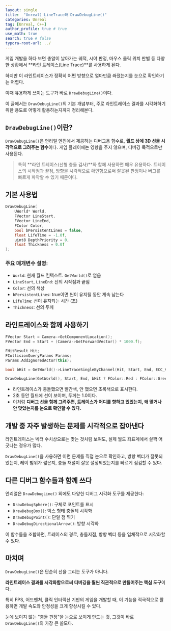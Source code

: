 ```yaml
---
layout: single
title:  "Unreal) LineTrace와 DrawDebugLine()"
categories: Unreal
tag: [Unreal, C++]
author_profile: true # true
use_math: true
search: true # false
typora-root-url: ../
---
```


게임 개발을 하다 보면 총알이 날아가는 궤적, 시야 판정, 마우스 클릭 위치 판별 등 다양한 상황에서 **라인 트레이스(Line Trace)**를 사용하게 된다. 

하지만 이 라인트레이스가 정확히 어떤 방향으로 얼마만큼 쏴졌는지를 눈으로 확인하기는 어렵다. 

이때 유용하게 쓰이는 도구가 바로 `DrawDebugLine()`이다.

이 글에서는 `DrawDebugLine()`의 기본 개념부터, 주로 라인트레이스 결과를 시각화하기 위한 용도로 어떻게 활용하는지까지 정리해본다.



## `DrawDebugLine()`이란?

`DrawDebugLine()`은 언리얼 엔진에서 제공하는 디버그용 함수로, **월드 상에 3D 선을 시각적으로 그려주는 함수**이다. 게임 플레이에는 영향을 주지 않으며, 디버깅 목적으로만 사용된다.

> 특히 **라인 트레이스(선형 충돌 검사)**와 함께 사용하면 매우 유용하다.
>  트레이스의 시작점과 끝점, 방향을 시각적으로 확인함으로써 잘못된 판정이나 버그를 빠르게 파악할 수 있기 때문이다.



## 기본 사용법

```c++
DrawDebugLine(
    UWorld* World,
    FVector LineStart,
    FVector LineEnd,
    FColor Color,
    bool bPersistentLines = false,
    float LifeTime = -1.0f,
    uint8 DepthPriority = 0,
    float Thickness = 0.0f
);
```

### 주요 매개변수 설명:

- `World`: 현재 월드 컨텍스트. `GetWorld()`로 얻음
- `LineStart`, `LineEnd`: 선의 시작점과 끝점
- `Color`: 선의 색상
- `bPersistentLines`: true이면 씬이 유지될 동안 계속 남는다
- `LifeTime`: 선이 유지되는 시간 (초)
- `Thickness`: 선의 두께



## 라인트레이스와 함께 사용하기

```c++
FVector Start = Camera->GetComponentLocation();
FVector End = Start + (Camera->GetForwardVector() * 1000.f);

FHitResult Hit;
FCollisionQueryParams Params;
Params.AddIgnoredActor(this);

bool bHit = GetWorld()->LineTraceSingleByChannel(Hit, Start, End, ECC_Visibility, Params);

DrawDebugLine(GetWorld(), Start, End, bHit ? FColor::Red : FColor::Green, false, 2.0f, 0, 1.0f);
```

- 라인트레이스가 충돌했으면 빨간색, 안 했으면 초록색으로 표시한다.
- 2초 동안 월드에 선이 보이며, 두께는 1.0이다.
- 이처럼 **디버그 선을 함께 그려주면, 트레이스가 어디를 향하고 있었는지, 왜 맞거나 안 맞았는지를 눈으로 확인할 수 있다.**



## 개발 중 자주 발생하는 문제를 시각적으로 잡아낸다

라인트레이스는 벡터 수치상으로는 맞는 것처럼 보여도, 실제 월드 좌표계에서 살짝 어긋나는 경우가 많다.

`DrawDebugLine()`을 사용하면 이런 문제를 직접 눈으로 확인하고, 방향 벡터가 잘못되었는지, 레이 범위가 짧은지, 충돌 채널이 잘못 설정되었는지를 빠르게 점검할 수 있다.



## 다른 디버그 함수들과 함께 쓰다

언리얼은 `DrawDebugLine()` 외에도 다양한 디버그 시각화 도구를 제공한다:

- `DrawDebugSphere()`: 구체로 포인트를 표시
- `DrawDebugBox()`: 박스 형태 충돌체 시각화
- `DrawDebugPoint()`: 단일 점 찍기
- `DrawDebugDirectionalArrow()`: 방향 시각화

이 함수들을 조합하면, 트레이스의 경로, 충돌지점, 방향 벡터 등을 입체적으로 시각화할 수 있다.



## 마치며

`DrawDebugLine()`은 단순히 선을 그리는 도구가 아니다.

**라인트레이스 결과를 시각화함으로써 디버깅을 훨씬 직관적으로 만들어주는 핵심 도구**이다.

특히 FPS, 어드벤처, 클릭 인터랙션 기반의 게임을 개발할 때, 이 기능을 적극적으로 활용하면 개발 속도와 안정성을 크게 향상시킬 수 있다.

눈에 보이지 않는 "충돌 판정"을 눈으로 보이게 만드는 것, 그것이 바로 `DrawDebugLine()`의 가장 큰 쓸모다.